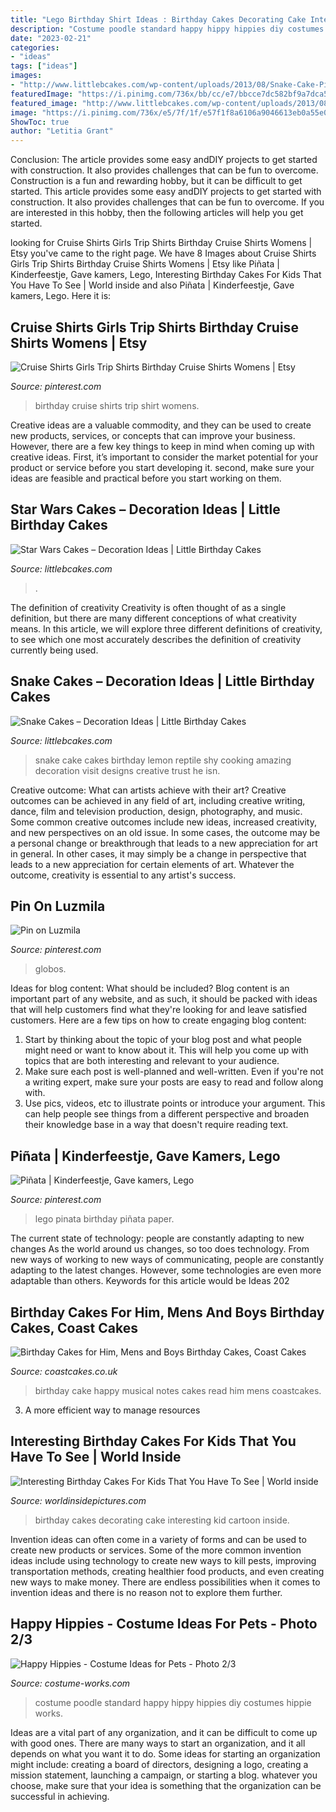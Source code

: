 ```yaml
---
title: "Lego Birthday Shirt Ideas : Birthday Cakes Decorating Cake Interesting Kid Cartoon Inside"
description: "Costume poodle standard happy hippy hippies diy costumes hippie works"
date: "2023-02-21"
categories:
- "ideas"
tags: ["ideas"]
images:
- "http://www.littlebcakes.com/wp-content/uploads/2013/08/Snake-Cake-Pics.jpg"
featuredImage: "https://i.pinimg.com/736x/bb/cc/e7/bbcce7dc582bf9a7dca5381f9c0d90d9--lego-birthday-party-birthday-stuff.jpg"
featured_image: "http://www.littlebcakes.com/wp-content/uploads/2013/08/Snake-Cake-Pics.jpg"
image: "https://i.pinimg.com/736x/e5/7f/1f/e57f1f8a6106a9046613eb0a55e0526c.jpg"
ShowToc: true
author: "Letitia Grant"
---
```



Conclusion: The article provides some easy andDIY projects to get started with construction. It also provides challenges that can be fun to overcome.
Construction is a fun and rewarding hobby, but it can be difficult to get started. This article provides some easy andDIY projects to get started with construction. It also provides challenges that can be fun to overcome. If you are interested in this hobby, then the following articles will help you get started.

	

		
looking for Cruise Shirts Girls Trip Shirts Birthday Cruise Shirts Womens | Etsy you've came to the right page. We have 8 Images about Cruise Shirts Girls Trip Shirts Birthday Cruise Shirts Womens | Etsy like Piñata | Kinderfeestje, Gave kamers, Lego, Interesting Birthday Cakes For Kids That You Have To See | World inside and also Piñata | Kinderfeestje, Gave kamers, Lego. Here it is:
		
    
## Cruise Shirts Girls Trip Shirts Birthday Cruise Shirts Womens | Etsy

<img loading=lazy src="https://i.pinimg.com/736x/e5/7f/1f/e57f1f8a6106a9046613eb0a55e0526c.jpg" onerror="this.onerror=null;this.src='https://tse2.mm.bing.net/th?id=OIP.UEwyugklXylMT_OWo9n_-AHaNi&amp;pid=15.1';" alt="Cruise Shirts Girls Trip Shirts Birthday Cruise Shirts Womens | Etsy">

_Source: pinterest.com_

>birthday cruise shirts trip shirt womens. 

	

Creative ideas are a valuable commodity, and they can be used to create new products, services, or concepts that can improve your business. However, there are a few key things to keep in mind when coming up with creative ideas. First, it’s important to consider the market potential for your product or service before you start developing it. second, make sure your ideas are feasible and practical before you start working on them.

    
## Star Wars Cakes – Decoration Ideas | Little Birthday Cakes

<img loading=lazy src="https://www.littlebcakes.com/wp-content/uploads/2013/08/Star-Wars-Cake-Pictures.jpg" onerror="this.onerror=null;this.src='https://tse3.mm.bing.net/th?id=OIP.ubjh1AxNclsyTplAFCKShAHaJ4&amp;pid=15.1';" alt="Star Wars Cakes – Decoration Ideas | Little Birthday Cakes">

_Source: littlebcakes.com_

>. 

	

The definition of creativity
Creativity is often thought of as a single definition, but there are many different conceptions of what creativity means. In this article, we will explore three different definitions of creativity, to see which one most accurately describes the definition of creativity currently being used.

    
## Snake Cakes – Decoration Ideas | Little Birthday Cakes

<img loading=lazy src="http://www.littlebcakes.com/wp-content/uploads/2013/08/Snake-Cake-Pics.jpg" onerror="this.onerror=null;this.src='https://tse4.mm.bing.net/th?id=OIP.hdQZ6ztwW4btzSbcK2AAnQHaI_&amp;pid=15.1';" alt="Snake Cakes – Decoration Ideas | Little Birthday Cakes">

_Source: littlebcakes.com_

>snake cake cakes birthday lemon reptile shy cooking amazing decoration visit designs creative trust he isn. 

	

Creative outcome: What can artists achieve with their art?
Creative outcomes can be achieved in any field of art, including creative writing, dance, film and television production, design, photography, and music. Some common creative outcomes include new ideas, increased creativity, and new perspectives on an old issue. In some cases, the outcome may be a personal change or breakthrough that leads to a new appreciation for art in general. In other cases, it may simply be a change in perspective that leads to a new appreciation for certain elements of art. Whatever the outcome, creativity is essential to any artist's success.

    
## Pin On Luzmila

<img loading=lazy src="https://i.pinimg.com/736x/e3/6d/4e/e36d4e424ace5081c569e1935171c150.jpg" onerror="this.onerror=null;this.src='https://tse4.mm.bing.net/th?id=OIP.uXVjPtf3g6eCULhqUfEmQwHaKt&amp;pid=15.1';" alt="Pin on Luzmila">

_Source: pinterest.com_

>globos. 

	

Ideas for blog content: What should be included?
Blog content is an important part of any website, and as such, it should be packed with ideas that will help customers find what they're looking for and leave satisfied customers. Here are a few tips on how to create engaging blog content:
1. Start by thinking about the topic of your blog post and what people might need or want to know about it. This will help you come up with topics that are both interesting and relevant to your audience. 
2. Make sure each post is well-planned and well-written. Even if you're not a writing expert, make sure your posts are easy to read and follow along with. 
3. Use pics, videos, etc to illustrate points or introduce your argument. This can help people see things from a different perspective and broaden their knowledge base in a way that doesn't require reading text. 

    
## Piñata | Kinderfeestje, Gave Kamers, Lego

<img loading=lazy src="https://i.pinimg.com/736x/bb/cc/e7/bbcce7dc582bf9a7dca5381f9c0d90d9--lego-birthday-party-birthday-stuff.jpg" onerror="this.onerror=null;this.src='https://tse4.mm.bing.net/th?id=OIP.LbnyzL3q9fod739l4arC3gHaHt&amp;pid=15.1';" alt="Piñata | Kinderfeestje, Gave kamers, Lego">

_Source: pinterest.com_

>lego pinata birthday piñata paper. 

	

The current state of technology: people are constantly adapting to new changes
As the world around us changes, so too does technology. From new ways of working to new ways of communicating, people are constantly adapting to the latest changes. However, some technologies are even more adaptable than others. Keywords for this article would be Ideas 202
    
## Birthday Cakes For Him, Mens And Boys Birthday Cakes, Coast Cakes

<img loading=lazy src="http://www.coastcakes.co.uk/wp-content/uploads/2013/11/Picture-302s-1.jpg" onerror="this.onerror=null;this.src='https://tse1.mm.bing.net/th?id=OIP.43kupe4iVgSCu8DeHQ52JAHaKd&amp;pid=15.1';" alt="Birthday Cakes for Him, Mens and Boys Birthday Cakes, Coast Cakes">

_Source: coastcakes.co.uk_

>birthday cake happy musical notes cakes read him mens coastcakes. 

	

3. A more efficient way to manage resources

    
## Interesting Birthday Cakes For Kids That You Have To See | World Inside

<img loading=lazy src="https://worldinsidepictures.com/wp-content/uploads/2018/10/cake-decorating-ideas-for-kids-beautiful-crayon-cake-and-other-great-cake-ideas-of-cake-decorating-ideas-for-kids.jpg" onerror="this.onerror=null;this.src='https://tse2.mm.bing.net/th?id=OIP.b7p-xw5arwf8lw2K6x2MFQHaJ5&amp;pid=15.1';" alt="Interesting Birthday Cakes For Kids That You Have To See | World inside">

_Source: worldinsidepictures.com_

>birthday cakes decorating cake interesting kid cartoon inside. 

	

Invention ideas can often come in a variety of forms and can be used to create new products or services. Some of the more common invention ideas include using technology to create new ways to kill pests, improving transportation methods, creating healthier food products, and even creating new ways to make money. There are endless possibilities when it comes to invention ideas and there is no reason not to explore them further.

    
## Happy Hippies - Costume Ideas For Pets - Photo 2/3

<img loading=lazy src="http://photos.costume-works.com/full/happy_hippies.jpg" onerror="this.onerror=null;this.src='https://tse2.mm.bing.net/th?id=OIP.zvTnZyIrcw_98OV1h8mxwwHaJ3&amp;pid=15.1';" alt="Happy Hippies - Costume Ideas for Pets - Photo 2/3">

_Source: costume-works.com_

>costume poodle standard happy hippy hippies diy costumes hippie works. 

	

Ideas are a vital part of any organization, and it can be difficult to come up with good ones. There are many ways to start an organization, and it all depends on what you want it to do. Some ideas for starting an organization might include: creating a board of directors, designing a logo, creating a mission statement, launching a campaign, or starting a blog. whatever you choose, make sure that your idea is something that the organization can be successful in achieving.

